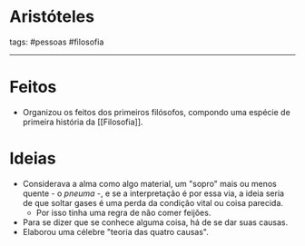 # Aristóteles
tags: #pessoas #filosofia 

---
# Feitos
- Organizou os feitos dos primeiros filósofos, compondo uma espécie de primeira história da [[Filosofia]].
# Ideias
- Considerava a alma como algo material, um "sopro" mais ou menos quente - o *pneuma* -, e se a interpretação é por essa via, a ideia seria de que soltar gases é uma perda da condição vital ou coisa parecida.
	- Por isso tinha uma regra de não comer feijões.
- Para se dizer que se conhece alguma coisa, há de se dar suas causas.
- Elaborou uma célebre "teoria das quatro causas".